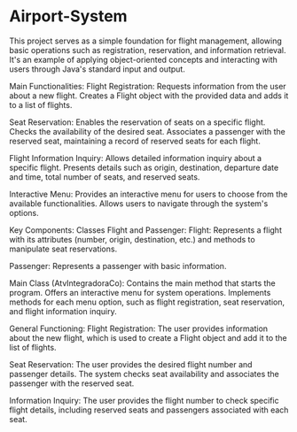 # Airport-System
This project serves as a simple foundation for flight management, allowing basic operations such as registration, reservation, and information retrieval. It's an example of applying object-oriented concepts and interacting with users through Java's standard input and output.

Main Functionalities: 
Flight Registration: Requests information from the user about a new flight.
Creates a Flight object with the provided data and adds it to a list of flights.

Seat Reservation: Enables the reservation of seats on a specific flight.
Checks the availability of the desired seat.
Associates a passenger with the reserved seat, maintaining a record of reserved seats for each flight.

Flight Information Inquiry: Allows detailed information inquiry about a specific flight.
Presents details such as origin, destination, departure date and time, total number of seats, and reserved seats.

Interactive Menu: Provides an interactive menu for users to choose from the available functionalities.
Allows users to navigate through the system's options.

Key Components:
Classes Flight and Passenger:
Flight: Represents a flight with its attributes (number, origin, destination, etc.) and methods to manipulate seat reservations.

Passenger: Represents a passenger with basic information.

Main Class (AtvIntegradoraCo): Contains the main method that starts the program.
Offers an interactive menu for system operations.
Implements methods for each menu option, such as flight registration, seat reservation, and flight information inquiry.

General Functioning:
Flight Registration: The user provides information about the new flight, which is used to create a Flight object and add it to the list of flights.

Seat Reservation: The user provides the desired flight number and passenger details.
The system checks seat availability and associates the passenger with the reserved seat.

Information Inquiry: The user provides the flight number to check specific flight details, including reserved seats and passengers associated with each seat.

